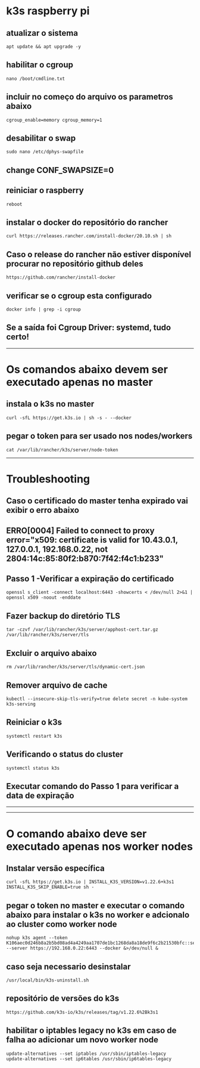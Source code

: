 # k3s raspberry pi

## atualizar o sistema
```
apt update && apt upgrade -y
```

## habilitar o cgroup
```
nano /boot/cmdline.txt
```

## incluir no começo do arquivo os parametros abaixo
```
cgroup_enable=memory cgroup_memory=1
```

## desabilitar o swap
```
sudo nano /etc/dphys-swapfile
```
## change CONF_SWAPSIZE=0
 
## reiniciar o raspberry
```
reboot
```

## instalar o docker do repositório do rancher
```
curl https://releases.rancher.com/install-docker/20.10.sh | sh
```

## Caso o release do rancher não estiver disponível procurar no repositório github deles
```
https://github.com/rancher/install-docker
```


## verificar se o cgroup esta configurado
```
docker info | grep -i cgroup
```
## Se a saída foi Cgroup Driver: systemd, tudo certo!


---------------------------------------------------------------
# Os comandos abaixo devem ser executado apenas no master     

## instala o k3s no master
```
curl -sfL https://get.k3s.io | sh -s - --docker 
```

## pegar o token para ser usado nos nodes/workers
```
cat /var/lib/rancher/k3s/server/node-token
```

---------------------------------------------------------------
# Troubleshooting
## Caso o certificado do master tenha expirado vai exibir o erro abaixo
## ERRO[0004] Failed to connect to proxy     error="x509: certificate is valid for 10.43.0.1, 127.0.0.1, 192.168.0.22, not 2804:14c:85:80f2:b870:7f42:f4c1:b233"

## Passo 1 -Verificar a expiração do certificado
```
openssl s_client -connect localhost:6443 -showcerts < /dev/null 2>&1 | openssl x509 -noout -enddate
```

## Fazer backup do diretório TLS
```
tar -czvf /var/lib/rancher/k3s/server/apphost-cert.tar.gz /var/lib/rancher/k3s/server/tls
```

## Excluir o arquivo abaixo
```
rm /var/lib/rancher/k3s/server/tls/dynamic-cert.json
```
## Remover arquivo de cache
```
kubectl --insecure-skip-tls-verify=true delete secret -n kube-system k3s-serving
```

## Reiniciar o k3s
```
systemctl restart k3s
```

## Verificando o status do cluster
```
systemctl status k3s
```

## Executar comando do Passo 1 para verificar a data de expiração


---------------------------------------------------------------

---------------------------------------------------------------
# O comando abaixo deve ser executado apenas nos worker nodes

## Instalar versão específica

```
curl -sfL https://get.k3s.io | INSTALL_K3S_VERSION=v1.22.6+k3s1 INSTALL_K3S_SKIP_ENABLE=true sh -
```

## pegar o token no master e executar o comando abaixo para instalar o k3s no worker e adcionalo ao cluster como worker node
```
nohup k3s agent --token K106aec0d246b8a2b5bd08ad4a4249aa1707de1bc1268da8a18de9f6c2b21530bfc::server:5443b13f487f80a4879bff5e71312c01 --server https://192.168.0.22:6443 --docker &>/dev/null &
```

## caso seja necessario desinstalar
```
/usr/local/bin/k3s-uninstall.sh
```

## repositório de versões do k3s
```
https://github.com/k3s-io/k3s/releases/tag/v1.22.6%2Bk3s1
```

## habilitar o iptables legacy no k3s em caso de falha ao adicionar um novo worker node
```
update-alternatives --set iptables /usr/sbin/iptables-legacy
update-alternatives --set ip6tables /usr/sbin/ip6tables-legacy
```




